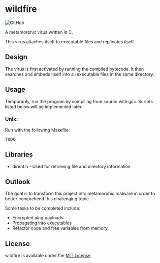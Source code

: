 # wildfire

![GitHub](https://img.shields.io/github/license/mmore21/wildfire)

A metamorphic virus written in C.

This virus attaches itself to executable files and replicates itself.

## Design

The virus is first activated by running the compiled bytecode. It then searches and embeds itself into all executable files in the same directory.

## Usage

Temporarily, run the program by compiling from source with gcc. Scripts listed below will be implemented later.

### Unix:

Run with the following Makefile:
<pre>
TODO
</pre>

## Libraries

* dirent.h - Used for retrieving file and directory information

## Outlook

The goal is to transform this project into metamorphic malware in order to better comprehend this challenging topic.

Some tasks to be completed include:

* Encrypted ping payloads
* Propagating into executables
* Refactor code and free variables from memory

## License

wildfire is available under the [MIT License](https://github.com/mmore21/wildfire/blob/master/LICENSE).
